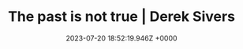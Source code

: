 ---
title: "The past is not true | Derek Sivers"
link: "https://sive.rs/pnt"
date: "2023-07-20 18:52:19.946Z +0000"
description: 
category: "articles"
---